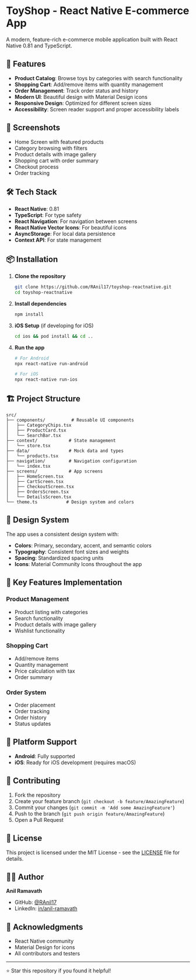 # ToyShop - React Native E-commerce App

A modern, feature-rich e-commerce mobile application built with React Native 0.81 and TypeScript.

## 🚀 Features

- **Product Catalog**: Browse toys by categories with search functionality
- **Shopping Cart**: Add/remove items with quantity management
- **Order Management**: Track order status and history
- **Modern UI**: Beautiful design with Material Design icons
- **Responsive Design**: Optimized for different screen sizes
- **Accessibility**: Screen reader support and proper accessibility labels

## 📱 Screenshots

- Home Screen with featured products
- Category browsing with filters
- Product details with image gallery
- Shopping cart with order summary
- Checkout process
- Order tracking

## 🛠️ Tech Stack

- **React Native**: 0.81
- **TypeScript**: For type safety
- **React Navigation**: For navigation between screens
- **React Native Vector Icons**: For beautiful icons
- **AsyncStorage**: For local data persistence
- **Context API**: For state management

## 📦 Installation

1. **Clone the repository**
   ```bash
   git clone https://github.com/RAnil17/toyshop-reactnative.git
   cd toyshop-reactnative
   ```

2. **Install dependencies**
   ```bash
   npm install
   ```

3. **iOS Setup** (if developing for iOS)
   ```bash
   cd ios && pod install && cd ..
   ```

4. **Run the app**
   ```bash
   # For Android
   npx react-native run-android
   
   # For iOS
   npx react-native run-ios
   ```

## 🏗️ Project Structure

```
src/
├── components/          # Reusable UI components
│   ├── CategoryChips.tsx
│   ├── ProductCard.tsx
│   └── SearchBar.tsx
├── context/            # State management
│   └── store.tsx
├── data/               # Mock data and types
│   └── products.tsx
├── navigation/         # Navigation configuration
│   └── index.tsx
├── screens/            # App screens
│   ├── HomeScreen.tsx
│   ├── CartScreen.tsx
│   ├── CheckoutScreen.tsx
│   ├── OrdersScreen.tsx
│   └── DetailsScreen.tsx
└── theme.ts           # Design system and colors
```

## 🎨 Design System

The app uses a consistent design system with:
- **Colors**: Primary, secondary, accent, and semantic colors
- **Typography**: Consistent font sizes and weights
- **Spacing**: Standardized spacing units
- **Icons**: Material Community Icons throughout the app

## 🔧 Key Features Implementation

### Product Management
- Product listing with categories
- Search functionality
- Product details with image gallery
- Wishlist functionality

### Shopping Cart
- Add/remove items
- Quantity management
- Price calculation with tax
- Order summary

### Order System
- Order placement
- Order tracking
- Order history
- Status updates

## 📱 Platform Support

- **Android**: Fully supported
- **iOS**: Ready for iOS development (requires macOS)

## 🤝 Contributing

1. Fork the repository
2. Create your feature branch (`git checkout -b feature/AmazingFeature`)
3. Commit your changes (`git commit -m 'Add some AmazingFeature'`)
4. Push to the branch (`git push origin feature/AmazingFeature`)
5. Open a Pull Request

## 📄 License

This project is licensed under the MIT License - see the [LICENSE](LICENSE) file for details.

## 👨‍💻 Author

**Anil Ramavath**
- GitHub: [@RAnil17](https://github.com/RAnil17)
- LinkedIn: [in/anil-ramavath](https://linkedin.com/in/anil-ramavath)

## 🙏 Acknowledgments

- React Native community
- Material Design for icons
- All contributors and testers

---

⭐ Star this repository if you found it helpful!
